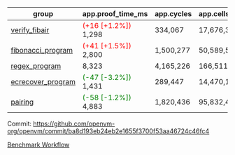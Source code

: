 | group | app.proof_time_ms | app.cycles | app.cells_used | leaf.proof_time_ms | leaf.cycles | leaf.cells_used |
| -- | -- | -- | -- | -- | -- | -- |
| [verify_fibair](https://github.com/openvm-org/openvm/blob/benchmark-results/benchmarks-pr/1549/verify_fibair-ba8d193eb24eb2e1655f3700f53aa46724c46fc4.md) |<span style='color: red'>(+16 [+1.2%])</span> 1,298 |  334,067 |  17,676,398 |- | - | - |
| [fibonacci_program](https://github.com/openvm-org/openvm/blob/benchmark-results/benchmarks-pr/1549/fibonacci-ba8d193eb24eb2e1655f3700f53aa46724c46fc4.md) |<span style='color: red'>(+41 [+1.5%])</span> 2,800 |  1,500,277 |  50,589,503 |- | - | - |
| [regex_program](https://github.com/openvm-org/openvm/blob/benchmark-results/benchmarks-pr/1549/regex-ba8d193eb24eb2e1655f3700f53aa46724c46fc4.md) | 8,323 |  4,165,226 |  166,511,152 |- | - | - |
| [ecrecover_program](https://github.com/openvm-org/openvm/blob/benchmark-results/benchmarks-pr/1549/ecrecover-ba8d193eb24eb2e1655f3700f53aa46724c46fc4.md) |<span style='color: green'>(-47 [-3.2%])</span> 1,431 |  289,447 |  14,470,186 |- | - | - |
| [pairing](https://github.com/openvm-org/openvm/blob/benchmark-results/benchmarks-pr/1549/pairing-ba8d193eb24eb2e1655f3700f53aa46724c46fc4.md) |<span style='color: green'>(-58 [-1.2%])</span> 4,883 |  1,820,436 |  95,832,407 |- | - | - |


Commit: https://github.com/openvm-org/openvm/commit/ba8d193eb24eb2e1655f3700f53aa46724c46fc4

[Benchmark Workflow](https://github.com/openvm-org/openvm/actions/runs/14209531687)

